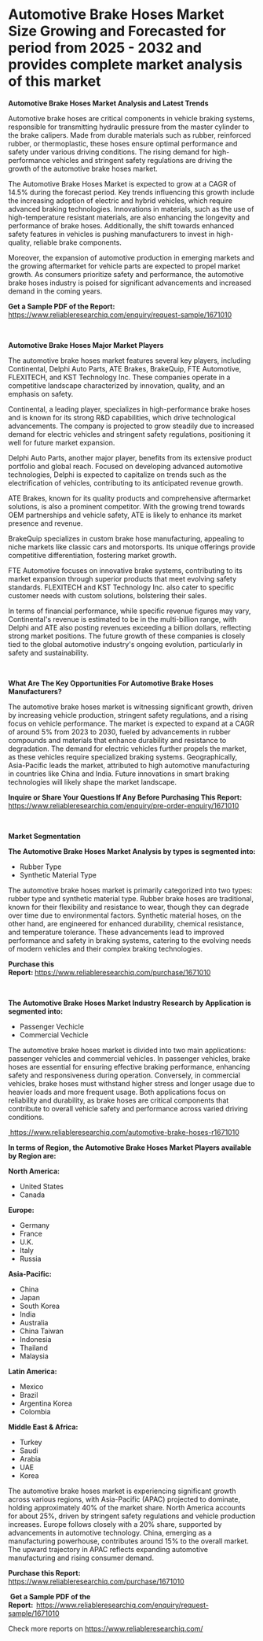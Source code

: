 <p><h1>Automotive Brake Hoses Market Size Growing and Forecasted for period from 2025 - 2032 and provides complete market analysis of this market</h1></p><p><strong>Automotive Brake Hoses Market Analysis and Latest Trends</strong></p>
<p><p>Automotive brake hoses are critical components in vehicle braking systems, responsible for transmitting hydraulic pressure from the master cylinder to the brake calipers. Made from durable materials such as rubber, reinforced rubber, or thermoplastic, these hoses ensure optimal performance and safety under various driving conditions. The rising demand for high-performance vehicles and stringent safety regulations are driving the growth of the automotive brake hoses market.</p><p>The Automotive Brake Hoses Market is expected to grow at a CAGR of 14.5% during the forecast period. Key trends influencing this growth include the increasing adoption of electric and hybrid vehicles, which require advanced braking technologies. Innovations in materials, such as the use of high-temperature resistant materials, are also enhancing the longevity and performance of brake hoses. Additionally, the shift towards enhanced safety features in vehicles is pushing manufacturers to invest in high-quality, reliable brake components.</p><p>Moreover, the expansion of automotive production in emerging markets and the growing aftermarket for vehicle parts are expected to propel market growth. As consumers prioritize safety and performance, the automotive brake hoses industry is poised for significant advancements and increased demand in the coming years.</p></p>
<p><strong>Get a Sample PDF of the Report:&nbsp;</strong> <a href="https://www.reliableresearchiq.com/enquiry/request-sample/1671010?utm_campaign=2293&utm_medium=2&utm_source=Github&utm_content=ia&utm_term=10042025&utm_id=automotive-brake-hoses">https://www.reliableresearchiq.com/enquiry/request-sample/1671010</a></p>
<p>&nbsp;</p>
<p><strong>Automotive Brake Hoses Major Market Players</strong></p>
<p><p>The automotive brake hoses market features several key players, including Continental, Delphi Auto Parts, ATE Brakes, BrakeQuip, FTE Automotive, FLEXITECH, and KST Technology Inc. These companies operate in a competitive landscape characterized by innovation, quality, and an emphasis on safety.</p><p>Continental, a leading player, specializes in high-performance brake hoses and is known for its strong R&D capabilities, which drive technological advancements. The company is projected to grow steadily due to increased demand for electric vehicles and stringent safety regulations, positioning it well for future market expansion.</p><p>Delphi Auto Parts, another major player, benefits from its extensive product portfolio and global reach. Focused on developing advanced automotive technologies, Delphi is expected to capitalize on trends such as the electrification of vehicles, contributing to its anticipated revenue growth.</p><p>ATE Brakes, known for its quality products and comprehensive aftermarket solutions, is also a prominent competitor. With the growing trend towards OEM partnerships and vehicle safety, ATE is likely to enhance its market presence and revenue.</p><p>BrakeQuip specializes in custom brake hose manufacturing, appealing to niche markets like classic cars and motorsports. Its unique offerings provide competitive differentiation, fostering market growth.</p><p>FTE Automotive focuses on innovative brake systems, contributing to its market expansion through superior products that meet evolving safety standards. FLEXITECH and KST Technology Inc. also cater to specific customer needs with custom solutions, bolstering their sales.</p><p>In terms of financial performance, while specific revenue figures may vary, Continental's revenue is estimated to be in the multi-billion range, with Delphi and ATE also posting revenues exceeding a billion dollars, reflecting strong market positions. The future growth of these companies is closely tied to the global automotive industry's ongoing evolution, particularly in safety and sustainability.</p></p>
<p>&nbsp;</p>
<p><strong>What Are The Key Opportunities For Automotive Brake Hoses Manufacturers?</strong></p>
<p><p>The automotive brake hoses market is witnessing significant growth, driven by increasing vehicle production, stringent safety regulations, and a rising focus on vehicle performance. The market is expected to expand at a CAGR of around 5% from 2023 to 2030, fueled by advancements in rubber compounds and materials that enhance durability and resistance to degradation. The demand for electric vehicles further propels the market, as these vehicles require specialized braking systems. Geographically, Asia-Pacific leads the market, attributed to high automotive manufacturing in countries like China and India. Future innovations in smart braking technologies will likely shape the market landscape.</p></p>
<p><strong>Inquire or Share Your Questions If Any Before Purchasing This Report:</strong> <a href="https://www.reliableresearchiq.com/enquiry/pre-order-enquiry/1671010?utm_campaign=2293&utm_medium=2&utm_source=Github&utm_content=ia&utm_term=10042025&utm_id=automotive-brake-hoses">https://www.reliableresearchiq.com/enquiry/pre-order-enquiry/1671010</a></p>
<p>&nbsp;</p>
<p><strong>Market Segmentation</strong></p>
<p><strong>The Automotive Brake Hoses Market Analysis by types is segmented into:</strong></p>
<p><ul><li>Rubber Type</li><li>Synthetic Material Type</li></ul></p>
<p><p>The automotive brake hoses market is primarily categorized into two types: rubber type and synthetic material type. Rubber brake hoses are traditional, known for their flexibility and resistance to wear, though they can degrade over time due to environmental factors. Synthetic material hoses, on the other hand, are engineered for enhanced durability, chemical resistance, and temperature tolerance. These advancements lead to improved performance and safety in braking systems, catering to the evolving needs of modern vehicles and their complex braking technologies.</p></p>
<p><strong>Purchase this Report:&nbsp;</strong><a href="https://www.reliableresearchiq.com/purchase/1671010?utm_campaign=2293&utm_medium=2&utm_source=Github&utm_content=ia&utm_term=10042025&utm_id=automotive-brake-hoses">https://www.reliableresearchiq.com/purchase/1671010</a></p>
<p>&nbsp;</p>
<p><strong>The Automotive Brake Hoses Market Industry Research by Application is segmented into:</strong></p>
<p><ul><li>Passenger Vechicle</li><li>Commercial Vechicle</li></ul></p>
<p><p>The automotive brake hoses market is divided into two main applications: passenger vehicles and commercial vehicles. In passenger vehicles, brake hoses are essential for ensuring effective braking performance, enhancing safety and responsiveness during operation. Conversely, in commercial vehicles, brake hoses must withstand higher stress and longer usage due to heavier loads and more frequent usage. Both applications focus on reliability and durability, as brake hoses are critical components that contribute to overall vehicle safety and performance across varied driving conditions.</p></p>
<p><a href="https://www.reliableresearchiq.com/automotive-brake-hoses-r1671010?utm_campaign=2293&utm_medium=2&utm_source=Github&utm_content=ia&utm_term=10042025&utm_id=automotive-brake-hoses">&nbsp;https://www.reliableresearchiq.com/automotive-brake-hoses-r1671010</a></p>
<p><strong>In terms of Region, the Automotive Brake Hoses Market Players available by Region are:</strong></p>
<p>
    <p> <strong> North America: </strong>
        <ul>
            <li>United States</li>
            <li>Canada</li>
        </ul>
        </p> 
    <p> <strong> Europe: </strong>
        <ul>
            <li>Germany</li>
            <li>France</li>
            <li>U.K.</li>
            <li>Italy</li>
            <li>Russia</li>
        </ul>
        </p> 
    <p> <strong> Asia-Pacific: </strong>
        <ul>
            <li>China</li>
            <li>Japan</li>
            <li>South Korea</li>
            <li>India</li>
            <li>Australia</li>
            <li>China Taiwan</li>
            <li>Indonesia</li>
            <li>Thailand</li>
            <li>Malaysia</li>
        </ul>
        </p> 
    <p> <strong> Latin America: </strong>
        <ul>
            <li>Mexico</li>
            <li>Brazil</li>
            <li>Argentina Korea</li>
            <li>Colombia</li>
        </ul>
        </p> 
    <p> <strong> Middle East & Africa: </strong>
        <ul>
            <li>Turkey</li>
            <li>Saudi</li>
            <li>Arabia</li>
            <li>UAE</li>
            <li>Korea</li>
        </ul>
    </p>
    </p>
<p><p>The automotive brake hoses market is experiencing significant growth across various regions, with Asia-Pacific (APAC) projected to dominate, holding approximately 40% of the market share. North America accounts for about 25%, driven by stringent safety regulations and vehicle production increases. Europe follows closely with a 20% share, supported by advancements in automotive technology. China, emerging as a manufacturing powerhouse, contributes around 15% to the overall market. The upward trajectory in APAC reflects expanding automotive manufacturing and rising consumer demand.</p></p>
<p><strong>Purchase this Report: </strong><a href="https://www.reliableresearchiq.com/purchase/1671010?utm_campaign=2293&utm_medium=2&utm_source=Github&utm_content=ia&utm_term=10042025&utm_id=automotive-brake-hoses">https://www.reliableresearchiq.com/purchase/1671010</a></p>
<p>&nbsp;<strong>Get a Sample PDF of the Report:&nbsp;&nbsp;</strong><a href="https://www.reliableresearchiq.com/enquiry/request-sample/1671010?utm_campaign=2293&utm_medium=2&utm_source=Github&utm_content=ia&utm_term=10042025&utm_id=automotive-brake-hoses">https://www.reliableresearchiq.com/enquiry/request-sample/1671010</a></p>
<p><strong></strong></p>
<p>Check more reports on <a href="https://www.reliableresearchiq.com/?utm_campaign=2293&utm_medium=2&utm_source=Github&utm_content=ia&utm_term=10042025&utm_id=automotive-brake-hoses">https://www.reliableresearchiq.com/</a></p>